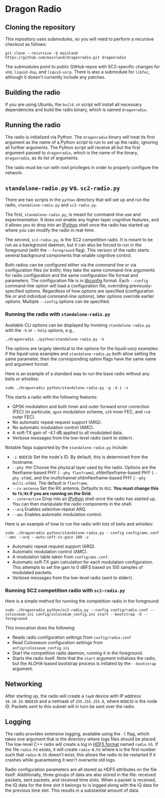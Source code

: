 # Dragon Radio

## Cloning the repository

This repository uses submodules, so you will need to perform a recursive checkout as follows:

```
git clone --recursive -b mainland https://github.com/mainland/dragonradio.git dragonradio
```

The submodules point to public GitHub repos with SC2-specific changes for `uhd`, `liquid-dsp`, and `liquid-usrp`. There is also a submodule for `libfec`, although it doesn't currently include any patches.

## Building the radio

If you are using Ubuntu, the `build.sh` script will install all necessary dependencies and build the radio binary, which is named `dragonradio`.

## Running the radio

The radio is initialized via Python. The `dragonradio` binary will treat its first argument as the name of a Python script to run to set up the radio, ignoring all further arguments. The Python script will receive all but the first argument passed to `dragonradio`, which is the name of the binary, `dragonradio`, as its list of arguments.

The radio must be run with root privileges in order to properly configure the network.

## `standalone-radio.py` vs. `sc2-radio.py`

There are two scripts in the `python` directory that will set up and run the radio, `standalone-radio.py` and `sc2-radio.py`.

The first, `standalone-radio.py`, is meant for command-line use and experimentation. It does not enable any higher-layer cognitive features, and it allows you to drop into an [IPython](https://ipython.org/) shell once the radio has started up where you can modify the radio in real-time.

The second, `sc2-radio.py`, is the SC2 competition radio. It is meant to be run as a background daemon, but it can also be forced to run in the foreground (with the `--foreground` flag). This version of the radio starts several background components that enable cognitive control.

Both radios can be configured either via the command line or via configuration files (or both); they take the same command-line arguments for radio configuration and the same configuration file format and parameters. The configuration file is in [libconfig](http://www.hyperrealm.com/libconfig/libconfig_manual.html#Configuration-Files) format. Each `--config` command-line option will load a configuration file, overriding previously-specified options. Regardless of how options are specified (configuration file or and individual command-line options), later options override earlier options. Multiple `--config` options can be specified.

### Running the radio with `standalone-radio.py`

Available CLI options can be displayed by invoking `standalone-radio.py` with the `-h` or `--help` options, e.g.,

```
./dragonradio ./python/standalone-radio.py -h
```

The options are largely identical to the options for the liquid-usrp examples: if the liquid-usrp examples and `standalone-radio.py` both allow setting the same parameter, then the corresponding option flags have the same name and argument format.

Here is an example of a standard way to run the base radio without any bells or whistles:

```
sudo ./dragonradio python/standalone-radio.py -g -4.1 -v
```

This starts a radio with the following features:

 * QPSK modulation and both inner and outer forward error correction (FEC) (in particular, `qpsk` modulation scheme, `v29` inner FEC, and `rs8` outer FEC).
 * No automatic repeat request support (ARQ).
 * No automatic modulation control (AMC).
 * A soft-TX gain of -4.1 dB applied to all modulated data.
 * Verbose messages from the low-level radio (sent to stderr).

Notable flags supported by the `standalone-radio.py` include:

 * `-i NODEID` Set the node's ID. By default, this is determined from the hostname.
 * `--phy PHY` Choose the physical layer used by the radio. Options are the flexframe-based PHY (`--phy flexframe`), ofdmflexframe-based PHY (`--phy ofdm`), and the multichannel ofdmflexframe-based PHY (`--phy multi-ofdm`). The default is `flexframe`.
 * `--rx-antenna` Set the RX antenna. Defaults to `RX2`. **You must change this to `TX/RX` if you are running on the Grid**.
 * `--interactive` Drop into an [IPython](https://ipython.org/) shell once the radio has started up. You can then manipulate the radio components in the shell.
 * `--arq` Enables selective-repeat ARQ.
 * `--amc` Enables automatic modulation control.

Here is an example of how to run the radio with lots of bells and whistles:

```
sudo ./dragonradio python/standalone-radio.py --config config/amc.conf --amc --arq --auto-soft-tx-gain 100 -v
```

 * Automatic repeat request support (ARQ).
 * Automatic modulation control (AMC).
 * A modulation table taken from `config/amc.conf`.
 * Automatic soft-TX gain calculation for each modulation configuration. This attempts to set the gain to 0 dBFS based on 100 samples of modulated packets.
 * Verbose messages from the low-level radio (sent to stderr).

### Running SC2 competition radio with `sc2-radio.py`

Here is a simple method for running the competition radio in the foreground:

```
sudo ./dragonradio python/sc2-radio.py --config config/radio.conf --colosseum-ini config/colosseum_config.ini start --bootstrap -d --foreground
```

This invocation does the following:

 * Reads radio configuration settings from `config/radio.conf`
 * Read Colosseum configuration settings from `onfig/colosseum_config.ini`
 * Start the competition radio daemon, running it in the foreground.
 * Starts the radio itself. Note that the `start` argument initializes the radio, but the ALOHA-based bootstrap process is initiated by the `--bootstrap` argument.

## Networking

After starting up, the radio will create a `tap0` device with IP address `10.10.10.NODEID` and a netmask of `255.255.255.0`, where `NODEID` is the node ID. Packets sent to this subnet will in turn be sent over the radio.

## Logging

The radio provides extensive logging, available using the `-l` flag, which takes one argument that is the directory where logs files should be placed. The low-level C++ radio will create a log in  [HDF5 format](https://portal.hdfgroup.org/display/HDF5/HDF5) named `radio.h5`. If the file `radio.h5` exists, it will create `radio-N.h5` where `N` is the first number such that `radio-N.h5` doesn't exist; this allows the radio to be restarted if it crashes while guaranteeing it won't overwrite old logs.

Radio configuration parameters are all stored as HDF5 attributes on the file itself. Additionally, three groups of data are also stored in the file: received packets, sent packets, and received time slots. When a packet is received, the IQ data for the time slot it belongs to is logged along with the IQ data for the previous time slot. This results in a substantial amount of data.
  
  
